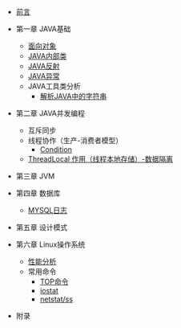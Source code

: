 - [前言](README.md)

- 第一章 JAVA基础
  - [面向对象](book/java-object-oriented.md)
  - [JAVA内部类](book/java-inner-class.md)
  - [JAVA反射](book/java-reflect.md)
  - [JAVA异常](book/java-exception.md)
  - JAVA工具类分析
    - [解析JAVA中的字符串](book/java-string.md)

- 第二章 JAVA并发编程

  - 互斥同步
  - 线程协作（生产-消费者模型）
    - [Condition](book/java-condition.md)
  - [ThreadLocal 作用（线程本地存储）-数据隔离](book/java-threadlocal.md)

- 第三章 JVM
  
- 第四章 数据库
  - [MYSQL日志](book/database-mysql-log.md)

- 第五章 设计模式

- 第六章 Linux操作系统
  - [性能分析](book/linux-performance-analysis.md)
  - 常用命令
    - [TOP命令](book/linux-top.md)
    - [iostat](book/linux-iostat.md)
    - [netstat/ss](book/linux-netstat-ss.md)

- 附录
